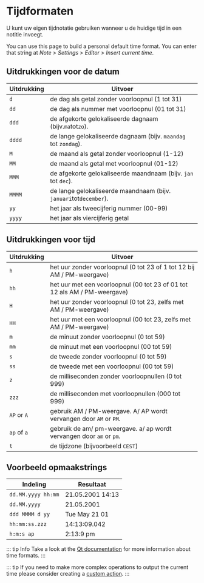 # Tijdformaten

U kunt uw eigen tijdnotatie gebruiken wanneer u de huidige tijd in een notitie invoegt.

You can use this page to build a personal default time format. You can enter that string at _Note_ > _Settings_ > _Editor_ > _Insert current time_.

## Uitdrukkingen voor de datum

| Uitdrukking | Uitvoer                                                           |
| ----------- | ----------------------------------------------------------------- |
| `d`         | de dag als getal zonder voorloopnul (1 tot 31)                    |
| `dd`        | de dag als nummer met voorloopnul (01 tot 31)                     |
| `ddd`       | de afgekorte gelokaliseerde dagnaam (bijv.`ma`tot`zo`).           |
| `dddd`      | de lange gelokaliseerde dagnaam (bijv. `maandag` tot `zondag`).   |
| `M`         | de maand als getal zonder voorloopnul (1-12)                      |
| `MM`        | de maand als getal met voorloopnul (01-12)                        |
| `MMM`       | de afgekorte gelokaliseerde maandnaam (bijv. `jan` tot `dec`).    |
| `MMMM`      | de lange gelokaliseerde maandnaam (bijv. `januari`tot`december`). |
| `yy`        | het jaar als tweecijferig nummer (00-99)                          |
| `yyyy`      | het jaar als viercijferig getal                                   |

## Uitdrukkingen voor tijd

| Uitdrukking | Uitvoer                                                                   |
| ----------- | ------------------------------------------------------------------------- |
| `h`         | het uur zonder voorloopnul (0 tot 23 of 1 tot 12 bij AM / PM-weergave)    |
| `hh`        | het uur met een voorloopnul (00 tot 23 of 01 tot 12 als AM / PM-weergave) |
| `H`         | het uur zonder voorloopnul (0 tot 23, zelfs met AM / PM-weergave)         |
| `HH`        | het uur met een voorloopnul (00 tot 23, zelfs met AM / PM-weergave)       |
| `m`         | de minuut zonder voorloopnul (0 tot 59)                                   |
| `mm`        | de minuut met een voorloopnul (00 tot 59)                                 |
| `s`         | de tweede zonder voorloopnul (0 tot 59)                                   |
| `ss`        | de tweede met een voorloopnul (00 tot 59)                                 |
| `z`         | de milliseconden zonder voorloopnullen (0 tot 999)                        |
| `zzz`       | de milliseconden met voorloopnullen (000 tot 999)                         |
| `AP` or `A` | gebruik AM / PM-weergave. A/ AP wordt vervangen door `AM` or `PM`.        |
| `ap` of `a` | gebruik de am/ pm-weergave. a/ ap wordt vervangen door `am` or `pm`.      |
| `t`         | de tijdzone (bijvoorbeeld `CEST`)                                         |

## Voorbeeld opmaakstrings

| Indeling           | Resultaat        |
| ------------------ | ---------------- |
| `dd.MM.yyyy hh:mm` | 21.05.2001 14:13 |
| `dd.MM.yyyy`       | 21.05.2001       |
| `ddd MMMM d yy`    | Tue May 21 01    |
| `hh:mm:ss.zzz`     | 14:13:09.042     |
| `h:m:s ap`         | 2:13:9 pm        |

::: tip Info
Take a look at the [Qt documentation](http://doc.qt.io/qt-5/qdatetime.html#toString) for more information about time formats.
:::

::: tip
If you need to make more complex operations to output the current time please consider creating a [custom action](../scripting/methods-and-objects.md#registering-a-custom-action).
:::
